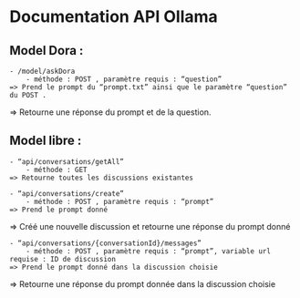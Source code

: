# Documentation API Ollama

## Model Dora :

    - /model/askDora
        - méthode : POST , paramètre requis : “question”
    => Prend le prompt du “prompt.txt” ainsi que le paramètre “question” du POST .
=> Retourne une réponse du prompt et de la question.

## Model libre :

    - “api/conversations/getAll”
        - méthode : GET
    => Retourne toutes les discussions existantes

    - “api/conversations/create”
        - méthode : POST , paramètre requis : “prompt”
    => Prend le prompt donné
=> Créé une nouvelle discussion et retourne une réponse du prompt donné

    - “api/conversations/{conversationId}/messages”
        - méthode : POST , paramètre requis : “prompt”, variable url requise : ID de discussion
    => Prend le prompt donné dans la discussion choisie
=> Retourne une réponse du prompt donnée dans la discussion choisie
